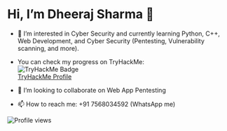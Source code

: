 # Hi, I’m Dheeraj Sharma 👋
  
- 👀 I’m interested in Cyber Security and currently learning Python, C++, Web Development, and Cyber Security (Pentesting, Vulnerability scanning, and more).  
- You can check my progress on TryHackMe:  
  ![TryHackMe Badge](https://tryhackme-badges.s3.amazonaws.com/dheeraj5988.png)  
  [TryHackMe Profile](https://tryhackme.com/p/dheeraj5988)

- 💞️ I’m looking to collaborate on Web App Pentesting  
- 📫 How to reach me: +91 7568034592 (WhatsApp me)

![Profile views](https://komarev.com/ghpvc/?username=dheeraj5988&label=Profile%20views&color=0e75b6&style=flat)
